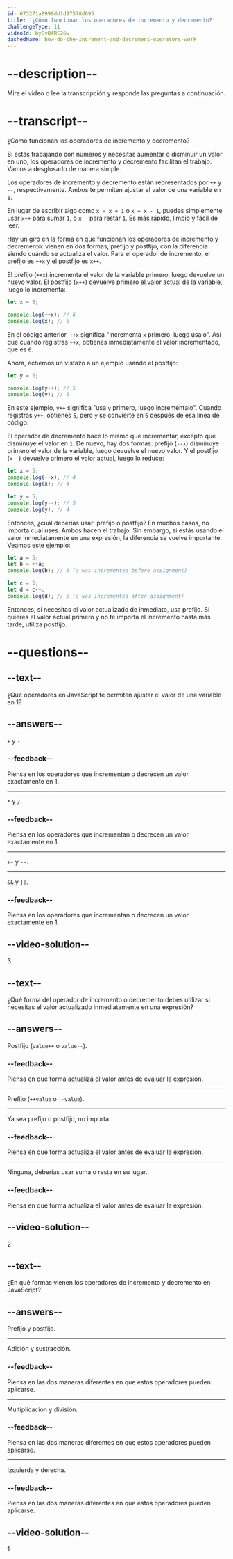 ```yaml
---
id: 673271a8998ddfd97578d095
title: '¿Cómo funcionan los operadores de incremento y decremento?'
challengeType: 11
videoId: byGvO4RC26w
dashedName: how-do-the-increment-and-decrement-operators-work
---
```


# --description--

Mira el video o lee la transcripción y responde las preguntas a continuación.

# --transcript--

¿Cómo funcionan los operadores de incremento y decremento?

Si estás trabajando con números y necesitas aumentar o disminuir un valor en uno, los operadores de incremento y decremento facilitan el trabajo. Vamos a desglosarlo de manera simple.

Los operadores de incremento y decremento están representados por `++` y `--`, respectivamente. Ambos te permiten ajustar el valor de una variable en `1`.

En lugar de escribir algo como `x = x + 1` o `x = x - 1`, puedes simplemente usar `x++` para sumar `1`, o `x--` para restar `1`. Es más rápido, limpio y fácil de leer.

Hay un giro en la forma en que funcionan los operadores de incremento y decremento: vienen en dos formas, prefijo y postfijo, con la diferencia siendo cuándo se actualiza el valor. Para el operador de incremento, el prefijo es `++x` y el postfijo es `x++`.

El prefijo (`++x`) incrementa el valor de la variable primero, luego devuelve un nuevo valor. El postfijo (`x++`) devuelve primero el valor actual de la variable, luego lo incrementa:

```js
let x = 5;

console.log(++x); // 6
console.log(x); // 6
```

En el código anterior, `++x` significa "incrementa `x` primero, luego úsalo". Así que cuando registras `++x`, obtienes inmediatamente el valor incrementado, que es `6`.

Ahora, echemos un vistazo a un ejemplo usando el postfijo:

```js
let y = 5;

console.log(y++); // 5
console.log(y); // 6
```

En este ejemplo, `y++` significa "usa `y` primero, luego increméntalo". Cuando registras `y++`, obtienes `5`, pero `y` se convierte en `6` después de esa línea de código.

El operador de decremento hace lo mismo que incrementar, excepto que disminuye el valor en `1`. De nuevo, hay dos formas: prefijo (`--x`) disminuye primero el valor de la variable, luego devuelve el nuevo valor. Y el postfijo (`x--`) devuelve primero el valor actual, luego lo reduce:

```js
let x = 5;
console.log(--x); // 4
console.log(x); // 4

let y = 5;
console.log(y--); // 5
console.log(y); // 4
```

Entonces, ¿cuál deberías usar: prefijo o postfijo? En muchos casos, no importa cuál uses. Ambos hacen el trabajo. Sin embargo, si estás usando el valor inmediatamente en una expresión, la diferencia se vuelve importante. Veamos este ejemplo:

```js
let a = 5;
let b = ++a;
console.log(b); // 6 (a was incremented before assignment)

let c = 5;
let d = c++;
console.log(d); // 5 (c was incremented after assignment)
```

Entonces, si necesitas el valor actualizado de inmediato, usa prefijo. Si quieres el valor actual primero y no te importa el incremento hasta más tarde, utiliza postfijo.

# --questions--

## --text--

¿Qué operadores en JavaScript te permiten ajustar el valor de una variable en 1?

## --answers--

`+` y `-`.

### --feedback--

Piensa en los operadores que incrementan o decrecen un valor exactamente en 1.

---

`*` y `/`.

### --feedback--

Piensa en los operadores que incrementan o decrecen un valor exactamente en 1.

---

`++` y `--`.

---

`&&` y `||`.

### --feedback--

Piensa en los operadores que incrementan o decrecen un valor exactamente en 1.

## --video-solution--

3

## --text--

¿Qué forma del operador de incremento o decremento debes utilizar si necesitas el valor actualizado inmediatamente en una expresión?

## --answers--

Postfijo (`value++` o `value--`).

### --feedback--

Piensa en qué forma actualiza el valor antes de evaluar la expresión.

---

Prefijo (`++value` o `--value`).

---

Ya sea prefijo o postfijo, no importa.

### --feedback--

Piensa en qué forma actualiza el valor antes de evaluar la expresión.

---

Ninguna, deberías usar suma o resta en su lugar.

### --feedback--

Piensa en qué forma actualiza el valor antes de evaluar la expresión.

## --video-solution--

2

## --text--

¿En qué formas vienen los operadores de incremento y decremento en JavaScript?

## --answers--

Prefijo y postfijo.

---

Adición y sustracción.

### --feedback--

Piensa en las dos maneras diferentes en que estos operadores pueden aplicarse.

---

Multiplicación y división.

### --feedback--

Piensa en las dos maneras diferentes en que estos operadores pueden aplicarse.

---

Izquierda y derecha.

### --feedback--

Piensa en las dos maneras diferentes en que estos operadores pueden aplicarse.

## --video-solution--

1
